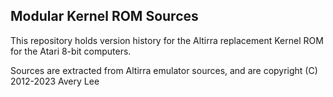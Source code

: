 Modular Kernel ROM Sources
--------------------------

This repository holds version history for the Altirra replacement Kernel ROM
for the Atari 8-bit computers.

Sources are extracted from Altirra emulator sources, and are copyright (C)
2012-2023 Avery Lee
